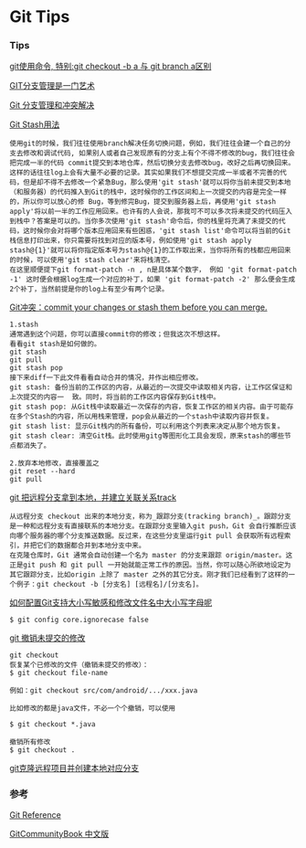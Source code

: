 # Git Tips

### Tips

[git使用命令, 特别:git checkout -b a 与 git branch a区别](http://my.oschina.net/u/587974/blog/74341)


[GIT分支管理是一门艺术](http://roclinux.cn/?p=2129)

[Git 分支管理和冲突解决](http://www.cnblogs.com/mengdd/p/3585038.html)

[Git Stash用法](http://www.cppblog.com/deercoder/archive/2011/11/13/160007.aspx)

	使用git的时候，我们往往使用branch解决任务切换问题，例如，我们往往会建一个自己的分支去修改和调试代码, 如果别人或者自己发现原有的分支上有个不得不修改的bug，我们往往会把完成一半的代码 commit提交到本地仓库，然后切换分支去修改bug，改好之后再切换回来。这样的话往往log上会有大量不必要的记录。其实如果我们不想提交完成一半或者不完善的代码，但是却不得不去修改一个紧急Bug，那么使用'git stash'就可以将你当前未提交到本地（和服务器）的代码推入到Git的栈中，这时候你的工作区间和上一次提交的内容是完全一样的，所以你可以放心的修 Bug，等到修完Bug，提交到服务器上后，再使用'git stash apply'将以前一半的工作应用回来。也许有的人会说，那我可不可以多次将未提交的代码压入到栈中？答案是可以的。当你多次使用'git stash'命令后，你的栈里将充满了未提交的代码，这时候你会对将哪个版本应用回来有些困惑，'git stash list'命令可以将当前的Git栈信息打印出来，你只需要将找到对应的版本号，例如使用'git stash apply stash@{1}'就可以将你指定版本号为stash@{1}的工作取出来，当你将所有的栈都应用回来的时候，可以使用'git stash clear'来将栈清空。
	在这里顺便提下git format-patch -n , n是具体某个数字， 例如 'git format-patch -1' 这时便会根据log生成一个对应的补丁，如果 'git format-patch -2' 那么便会生成2个补丁，当然前提是你的log上有至少有两个记录。


[Git冲突：commit your changes or stash them before you can merge.](http://blog.csdn.net/lincyang/article/details/21519333)

	1.stash
	通常遇到这个问题，你可以直接commit你的修改；但我这次不想这样。
	看看git stash是如何做的。
	git stash
	git pull
	git stash pop
	接下来diff一下此文件看看自动合并的情况，并作出相应修改。
	git stash: 备份当前的工作区的内容，从最近的一次提交中读取相关内容，让工作区保证和上次提交的内容一	致。同时，将当前的工作区内容保存到Git栈中。
	git stash pop: 从Git栈中读取最近一次保存的内容，恢复工作区的相关内容。由于可能存在多个Stash的内容，所以用栈来管理，pop会从最近的一个stash中读取内容并恢复。
	git stash list: 显示Git栈内的所有备份，可以利用这个列表来决定从那个地方恢复。
	git stash clear: 清空Git栈。此时使用gitg等图形化工具会发现，原来stash的哪些节点都消失了。

	2.放弃本地修改，直接覆盖之
	git reset --hard
	git pull



[git 把远程分支拿到本地，并建立关联关系track](http://blog.csdn.net/arkblue/article/details/9790129)
	
	从远程分支 checkout 出来的本地分支，称为_跟踪分支(tracking branch)_。跟踪分支是一种和远程分支有直接联系的本地分支。在跟踪分支里输入git push，Git 会自行推断应该向哪个服务器的哪个分支推送数据。反过来，在这些分支里运行git pull 会获取所有远程索引，并把它们的数据都合并到本地分支中来。
	在克隆仓库时，Git 通常会自动创建一个名为 master 的分支来跟踪 origin/master。这正是git push 和 git pull 一开始就能正常工作的原因。当然，你可以随心所欲地设定为其它跟踪分支，比如origin 上除了 master 之外的其它分支。刚才我们已经看到了这样的一个例子：git checkout -b [分支名] [远程名]/[分支名]。

[如何配置Git支持大小写敏感和修改文件名中大小写字母呢](http://www.tuicool.com/articles/AnimaaE)

	$ git config core.ignorecase false

[git 撤销未提交的修改](http://blog.csdn.net/xbl1986/article/details/8515953)

	git checkout
	恢复某个已修改的文件（撤销未提交的修改）：
	$ git checkout file-name

	例如：git checkout src/com/android/.../xxx.java

	比如修改的都是java文件，不必一个个撤销，可以使用

	$ git checkout *.java

	撤销所有修改
	$ git checkout .
	
[git克隆远程项目并创建本地对应分支](http://jingyan.baidu.com/article/19192ad83ea879e53e5707ce.html)
	
### 参考

[Git Reference ](http://git-scm.com/docs)

[GitCommunityBook 中文版	](http://gitbook.liuhui998.com/)
